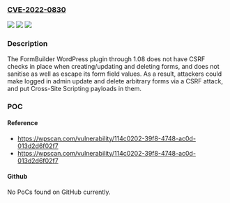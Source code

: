 ### [CVE-2022-0830](https://cve.mitre.org/cgi-bin/cvename.cgi?name=CVE-2022-0830)
![](https://img.shields.io/static/v1?label=Product&message=FormBuilder&color=blue)
![](https://img.shields.io/static/v1?label=Version&message=1.08%3C%3D%201.08%20&color=brighgreen)
![](https://img.shields.io/static/v1?label=Vulnerability&message=CWE-352%20Cross-Site%20Request%20Forgery%20(CSRF)&color=brighgreen)

### Description

The FormBuilder WordPress plugin through 1.08 does not have CSRF checks in place when creating/updating and deleting forms, and does not sanitise as well as escape its form field values. As a result, attackers could make logged in admin update and delete arbitrary forms via a CSRF attack, and put Cross-Site Scripting payloads in them.

### POC

#### Reference
- https://wpscan.com/vulnerability/114c0202-39f8-4748-ac0d-013d2d6f02f7
- https://wpscan.com/vulnerability/114c0202-39f8-4748-ac0d-013d2d6f02f7

#### Github
No PoCs found on GitHub currently.

